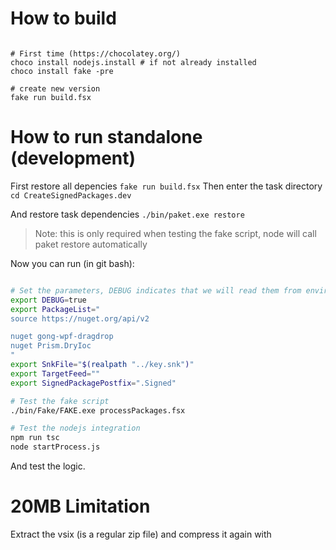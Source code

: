 # How to build

```shell

# First time (https://chocolatey.org/)
choco install nodejs.install # if not already installed
choco install fake -pre

# create new version
fake run build.fsx

```

# How to run standalone (development)

First restore all depencies `fake run build.fsx`
Then enter the task directory `cd CreateSignedPackages.dev`

And restore task dependencies `./bin/paket.exe restore`

> Note: this is only required when testing the fake script, node will call paket restore automatically

Now you can run (in git bash):

```bash

# Set the parameters, DEBUG indicates that we will read them from environment.
export DEBUG=true
export PackageList="
source https://nuget.org/api/v2

nuget gong-wpf-dragdrop
nuget Prism.DryIoc
"
export SnkFile="$(realpath "../key.snk")"
export TargetFeed=""
export SignedPackagePostfix=".Signed"

# Test the fake script
./bin/Fake/FAKE.exe processPackages.fsx

# Test the nodejs integration
npm run tsc
node startProcess.js

```

And test the logic.

# 20MB Limitation

Extract the vsix (is a regular zip file) and compress it again with 